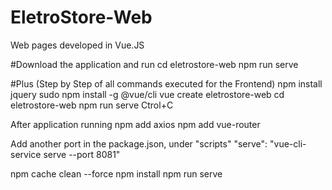 # EletroStore-Web
Web pages developed in Vue.JS

#Download the application and run
cd eletrostore-web
npm run serve



#Plus (Step by Step of all commands executed for the Frontend)
npm install jquery
sudo npm install -g @vue/cli
vue create eletrostore-web
cd eletrostore-web
npm run serve
Ctrol+C

After application running
npm add axios
npm add vue-router

Add another port in the package.json, under "scripts" 
	"serve": "vue-cli-service serve --port 8081"
	
npm cache clean --force
npm install
npm run serve
 
